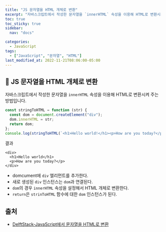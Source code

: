 ```yaml
---
title: "JS 문자열을 HTML 개체로 변환"
excerpt: "자바스크립트에서 작성한 문자열을 `innerHTML` 속성을 이용해 HTML로 변환시켜 주는 방법"
toc: true
toc_sticky: true
sidebar:
  nav: "docs"

categories:
  - JavaScript
tags:
  - ["JavaScript", "문자열", "HTML"]
last_modified_at: 2022-11-21T08:06:00-05:00
---
```


## 📄 JS 문자열을 HTML 개체로 변환

자바스크립트에서 작성한 문자열을 `innerHTML` 속성을 이용해 HTML로 변환시켜 주는 방법입니다.

```js
const stringToHTML = function (str) {
  const dom = document.createElement("div");
  dom.innerHTML = str;
  return dom;
};
console.log(stringToHTML(`<h1>Hello world!</h1><p>How are you today?</p>`));
```

결과

```
<div>
  <h1>Hello world</h1>
  <p>How are you today?</p>
</div>
```

- domcument에 `div` 엘리먼트를 추가한다.
- 새로 생성된 `div` 인스턴스는 `dom`과 연결된다.
- `dom`의 경우 `innerHTML` 속성을 설정해서 HTML 개체로 변환한다.
- `return`은 `strinToHTML` 함수에 대한 `dom` 인스턴스가 된다.

## 출처

- [DelftStack-JavaScript에서 문자열을 HTML로 변환](https://www.delftstack.com/ko/howto/javascript/javascript-string-to-html/)

